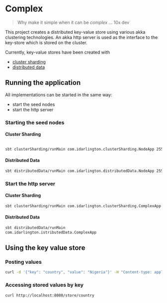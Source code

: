 # Complex

> Why make it simple when it can be *complex*
> ... 10x dev

This project creates a distributed key-value store using various akka clustering technologies. An akka http server is used as the interface to the key-store which is stored on the cluster.

Currently, key-value stores have been created with

- [cluster sharding](https://doc.akka.io/docs/akka/2.5/cluster-sharding.html)
- [distributed data](https://doc.akka.io/docs/akka/2.5/distributed-data.html)

## Running the application

All implementations can be started in the same way:

- start the seed nodes
- start the http server


### Starting the seed nodes

#### Cluster Sharding

``` bash 

sbt clusterSharding/runMain com.idarlington.clusterSharding.NodeApp 2551 2552

```
#### Distributed Data

``` bash
sbt distributedData/runMain com.idarlington.distributedData.NodeApp 2551 2552
```



### Start the http server

#### Cluster Sharding

``` bash
sbt clusterSharding/runMain com.idarlington.clusterSharding.ComplexApp
```

#### Distributed Data

``` bash
sbt distributedData/runMain
com.idarlington.istributedData.ComplexApp
```

## Using the key value store

### Posting values

``` bash
curl -d '{"key": "country", "value": "Nigeria"}' -H "Content-type: application/json" -X POST http://localhost:8080
```

### Accessing stored values by key
``` bash
curl http://localhost:8080/store/country
```
